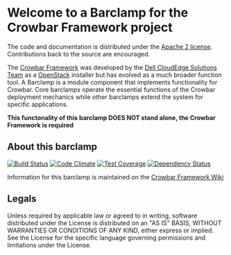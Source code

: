 Welcome to a Barclamp for the Crowbar Framework project
=======================================================

The code and documentation is distributed under the [Apache 2 license](http://www.apache.org/licenses/LICENSE-2.0.html).
Contributions back to the source are encouraged.

The [Crowbar Framework](https://github.com/crowbar/crowbar) was developed by the
[Dell CloudEdge Solutions Team](http://dell.com/openstack) as a [OpenStack](http://OpenStack.org) installer but has
evolved as a much broader function tool. A Barclamp is a module component that implements functionality for Crowbar.
Core barclamps operate the essential functions of the Crowbar deployment mechanics while other barclamps extend the
system for specific applications.

**This functonality of this barclamp DOES NOT stand alone, the Crowbar Framework is required**

About this barclamp
-------------------

[![Build Status](https://travis-ci.org/crowbar/barclamp-inteltxt.svg?branch=master)](https://travis-ci.org/crowbar/barclamp-inteltxt)
[![Code Climate](https://codeclimate.com/github/crowbar/barclamp-inteltxt/badges/gpa.svg)](https://codeclimate.com/github/crowbar/barclamp-inteltxt)
[![Test Coverage](https://codeclimate.com/github/crowbar/barclamp-inteltxt/badges/coverage.svg)](https://codeclimate.com/github/crowbar/barclamp-inteltxt)
[![Dependency Status](https://gemnasium.com/crowbar/barclamp-inteltxt.svg)](https://gemnasium.com/crowbar/barclamp-inteltxt)

Information for this barclamp is maintained on the [Crowbar Framework Wiki](https://github.com/crowbar/crowbar/wiki)

Legals
------

Unless required by applicable law or agreed to in writing, software distributed under the License is distributed on
an "AS IS" BASIS, WITHOUT WARRANTIES OR CONDITIONS OF ANY KIND, either express or implied. See the License for the
specific language governing permissions and limitations under the License.
